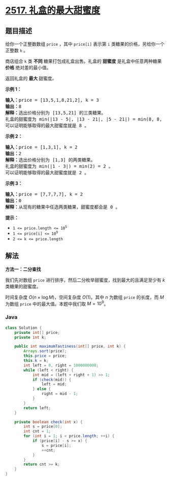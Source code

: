 # [2517. 礼盒的最大甜蜜度](https://leetcode.cn/problems/maximum-tastiness-of-candy-basket)

## 题目描述

<p>给你一个正整数数组 <code>price</code> ，其中 <code>price[i]</code> 表示第 <code>i</code> 类糖果的价格，另给你一个正整数 <code>k</code> 。</p>

<p>商店组合 <code>k</code> 类 <strong>不同</strong> 糖果打包成礼盒出售。礼盒的 <strong>甜蜜度</strong> 是礼盒中任意两种糖果 <strong>价格</strong> 绝对差的最小值。</p>

<p>返回礼盒的 <strong>最大 </strong>甜蜜度<em>。</em></p>

<p><strong>示例 1：</strong></p>

<pre>
<strong>输入：</strong>price = [13,5,1,8,21,2], k = 3
<strong>输出：</strong>8
<strong>解释：</strong>选出价格分别为 [13,5,21] 的三类糖果。
礼盒的甜蜜度为 min(|13 - 5|, |13 - 21|, |5 - 21|) = min(8, 8, 16) = 8 。
可以证明能够取得的最大甜蜜度就是 8 。
</pre>

<p><strong>示例 2：</strong></p>

<pre>
<strong>输入：</strong>price = [1,3,1], k = 2
<strong>输出：</strong>2
<strong>解释：</strong>选出价格分别为 [1,3] 的两类糖果。 
礼盒的甜蜜度为 min(|1 - 3|) = min(2) = 2 。
可以证明能够取得的最大甜蜜度就是 2 。
</pre>

<p><strong>示例 3：</strong></p>

<pre>
<strong>输入：</strong>price = [7,7,7,7], k = 2
<strong>输出：</strong>0
<strong>解释：</strong>从现有的糖果中任选两类糖果，甜蜜度都会是 0 。
</pre>

<p><strong>提示：</strong></p>

<ul>
	<li><code>1 &lt;= price.length &lt;= 10<sup>5</sup></code></li>
	<li><code>1 &lt;= price[i] &lt;= 10<sup>9</sup></code></li>
	<li><code>2 &lt;= k &lt;= price.length</code></li>
</ul>

## 解法

**方法一：二分查找**

我们先对数组 `price` 进行排序，然后二分枚举甜蜜度，找到最大的且满足至少有 $k$ 类糖果的甜蜜度。

时间复杂度 $O(n \times \log M)$，空间复杂度 $O(1)$。其中 $n$ 为数组 `price` 的长度，而 $M$ 为数组 `price` 中的最大值。本题中我们取 $M = 10^9$。

### **Java**

```java
class Solution {
    private int[] price;
    private int k;

    public int maximumTastiness(int[] price, int k) {
        Arrays.sort(price);
        this.price = price;
        this.k = k;
        int left = 0, right = 1000000000;
        while (left < right) {
            int mid = (left + right + 1) >> 1;
            if (check(mid)) {
                left = mid;
            } else {
                right = mid - 1;
            }
        }
        return left;
    }

    private boolean check(int x) {
        int s = price[0];
        int cnt = 1;
        for (int i = 1; i < price.length; ++i) {
            if (price[i] - s >= x) {
                s = price[i];
                ++cnt;
            }
        }
        return cnt >= k;
    }
}
```
